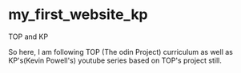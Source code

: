 # my_first_website_kp
TOP and KP

So here, I am following TOP (The odin Project) curriculum as well as KP's(Kevin Powell's) youtube series based on TOP's project still.
